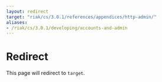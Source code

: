 ```yaml
---
layout: redirect
target: "riak/cs/3.0.1/references/appendices/http-admin/"
aliases:
- /riak/cs/3.0.1/developing/accounts-and-admin
---
```


# Redirect

This page will redirect to `target`.
